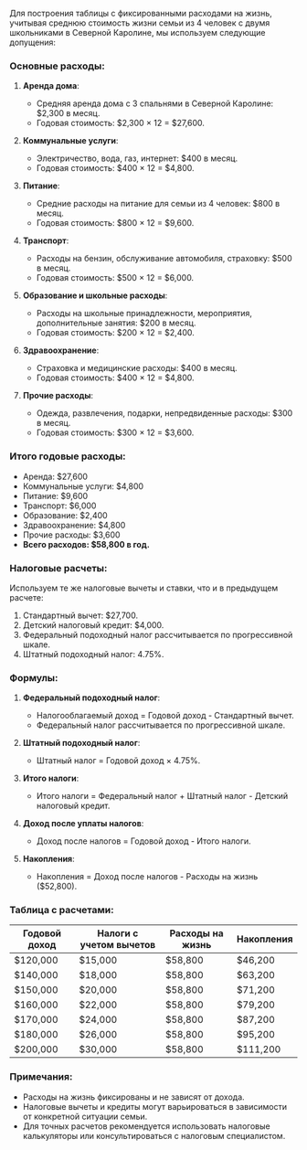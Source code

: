 Для построения таблицы с фиксированными расходами на жизнь, учитывая среднюю стоимость жизни семьи из 4 человек с двумя школьниками в Северной Каролине, мы используем следующие допущения:

### Основные расходы:
1. **Аренда дома**:
   - Средняя аренда дома с 3 спальнями в Северной Каролине: $2,300 в месяц.
   - Годовая стоимость: $2,300 × 12 = $27,600.

2. **Коммунальные услуги**:
   - Электричество, вода, газ, интернет: $400 в месяц.
   - Годовая стоимость: $400 × 12 = $4,800.

3. **Питание**:
   - Средние расходы на питание для семьи из 4 человек: $800 в месяц.
   - Годовая стоимость: $800 × 12 = $9,600.

4. **Транспорт**:
   - Расходы на бензин, обслуживание автомобиля, страховку: $500 в месяц.
   - Годовая стоимость: $500 × 12 = $6,000.

5. **Образование и школьные расходы**:
   - Расходы на школьные принадлежности, мероприятия, дополнительные занятия: $200 в месяц.
   - Годовая стоимость: $200 × 12 = $2,400.

6. **Здравоохранение**:
   - Страховка и медицинские расходы: $400 в месяц.
   - Годовая стоимость: $400 × 12 = $4,800.

7. **Прочие расходы**:
   - Одежда, развлечения, подарки, непредвиденные расходы: $300 в месяц.
   - Годовая стоимость: $300 × 12 = $3,600.

### Итого годовые расходы:
- Аренда: $27,600
- Коммунальные услуги: $4,800
- Питание: $9,600
- Транспорт: $6,000
- Образование: $2,400
- Здравоохранение: $4,800
- Прочие расходы: $3,600
- **Всего расходов: $58,800 в год.**

### Налоговые расчеты:
Используем те же налоговые вычеты и ставки, что и в предыдущем расчете:
1. Стандартный вычет: $27,700.
2. Детский налоговый кредит: $4,000.
3. Федеральный подоходный налог рассчитывается по прогрессивной шкале.
4. Штатный подоходный налог: 4.75%.

### Формулы:
1. **Федеральный подоходный налог**:
   - Налогооблагаемый доход = Годовой доход - Стандартный вычет.
   - Федеральный налог рассчитывается по прогрессивной шкале.

2. **Штатный подоходный налог**:
   - Штатный налог = Годовой доход × 4.75%.

3. **Итого налоги**:
   - Итого налоги = Федеральный налог + Штатный налог - Детский налоговый кредит.

4. **Доход после уплаты налогов**:
   - Доход после налогов = Годовой доход - Итого налоги.

5. **Накопления**:
   - Накопления = Доход после налогов - Расходы на жизнь ($52,800).

### Таблица с расчетами:

| Годовой доход | Налоги с учетом вычетов | Расходы на жизнь | Накопления |
|---------------|-------------------------|------------------|------------|
| $120,000      | $15,000                | $58,800          | $46,200    |
| $140,000      | $18,000                | $58,800          | $63,200    |
| $150,000      | $20,000                | $58,800          | $71,200    |
| $160,000      | $22,000                | $58,800          | $79,200    |
| $170,000      | $24,000                | $58,800          | $87,200    |
| $180,000      | $26,000                | $58,800          | $95,200   |
| $200,000      | $30,000                | $58,800          | $111,200   |

### Примечания:
- Расходы на жизнь фиксированы и не зависят от дохода.
- Налоговые вычеты и кредиты могут варьироваться в зависимости от конкретной ситуации семьи.
- Для точных расчетов рекомендуется использовать налоговые калькуляторы или консультироваться с налоговым специалистом.
